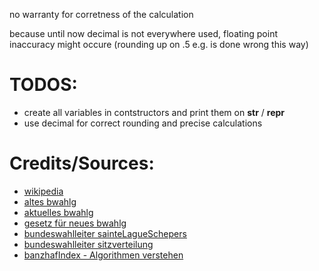 no warranty for corretness of the calculation

because until now decimal is not everywhere used, floating point inaccuracy might occure (rounding up on .5 e.g. is done wrong this way)

# TODOS:
- create all variables in contstructors and print them on __str__ / __repr__
- use decimal for correct rounding and precise calculations

# Credits/Sources:
- [wikipedia](https://de.wikipedia.org/wiki/Sitzzuteilungsverfahren_nach_der_Wahl_zum_Deutschen_Bundestag)
- [altes bwahlg](http://web.archive.org/web/20160509122126/http://www.gesetze-im-internet.de/bwahlg/__6.html)
- [aktuelles bwahlg](http://www.gesetze-im-internet.de/bwahlg/__6.html)
- [gesetz für neues bwahlg](https://www.bgbl.de/xaver/bgbl/start.xav?startbk=Bundesanzeiger_BGBl&jumpTo=bgbl120s2395.pdf#__bgbl__%2F%2F*%5B%40attr_id%3D%27bgbl120s2395.pdf%27%5D__1630416216257)
- [bundeswahlleiter sainteLagueSchepers](https://www.bundeswahlleiter.de/service/glossar/s/sainte-lague-schepers.html)
- [bundeswahlleiter sitzverteilung](https://www.bundeswahlleiter.de/service/glossar/s/sitzverteilung.html#id-0)
- [banzhafIndex - Algorithmen verstehen](https://www.youtube.com/watch?v=YHI9O6dVags)
